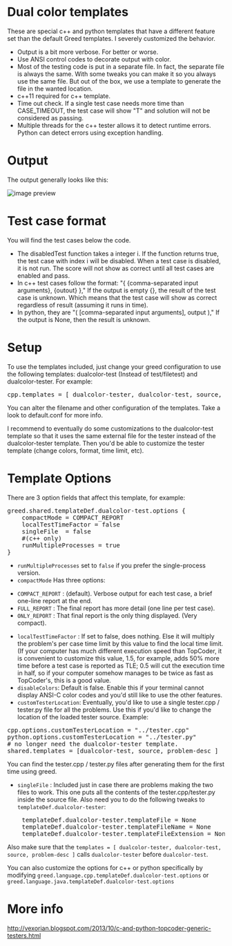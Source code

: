 Dual color templates
====================
These are special c++ and python templates that have a different feature set than the default Greed templates. I severely customized the behavior.
* Output is a bit more verbose. For better or worse.
* Use ANSI control codes to decorate output with color.
* Most of the testing code is put in a separate file. In fact, the separate file is always the same. With some tweaks you can make it so you always use the same file. But out of the box, we use a template to generate the file in the wanted location.
* c++11 required for c++ template.
* Time out check. If a single test case needs more time than CASE_TIMEOUT, the test case will show "T" and solution will not be considered as passing.
* Multiple threads for the c++ tester allows it to detect runtime errors. Python can detect errors using exception handling.

Output
======
The output generally looks like this:

![image preview](https://dl.dropboxusercontent.com/u/95690732/greed/dualcolor.png)

Test case format
================
You will find the test cases below the code.
* The disabledTest function takes a integer i. If the function returns true, the test case with index i will be disabled. When a test case is disabled, it is not run. The score will not show as correct until all test cases are enabled and pass.
* In c++ test cases follow the format: "{ {comma-separated input arguments}, {outout} }," If the output is empty {}, the result of the test case is unknown. Which means that the test case will show as correct regardless of result (assuming it runs in time).
* In python, they are "( [comma-separated input arguments], output )," If the output is None, then the result is unknown.

Setup
=====
To use the templates included, just change your greed configuration to use the following templates: dualcolor-test (Instead of test/filetest) and dualcolor-tester. For example:
<pre>
cpp.templates = [ dualcolor-tester, dualcolor-test, source, problem-desc ]
</pre>

You can alter the filename and other configuration of the templates. Take a look to default.conf for more info.

I recommend to eventually do some customizations to the dualcolor-test template so that it uses the same external file for the tester instead of the dualcolor-tester template. Then you'd be able to customize the tester template (change colors, format, time limit, etc).

Template Options
================
There are 3 option fields that affect this template, for example:
<pre>
greed.shared.templateDef.dualcolor-test.options {
    compactMode = COMPACT_REPORT
    localTestTimeFactor = false
    singleFile  = false
    #(c++ only)
    runMultipleProcesses = true
}
</pre>

* `runMultipleProcesses` set to `false` if you prefer the single-process version.
* `compactMode` Has three options: 
 + `COMPACT_REPORT` : (default). Verbose output for each test case, a brief one-line report at the end.
 + `FULL_REPORT`    : The final report has more detail (one line per test case).
 + `ONLY_REPORT`    : That final report is the only thing displayed. (Very compact).
* `localTestTimeFactor` : If set to false, does nothing. Else it will multiply the problem's per case time limit by this value to find the local time limit. (If your computer has much different execution speed than TopCoder, it is convenient to customize this  value, 1.5, for example, adds 50% more time before a test case is reported as TLE; 0.5 will cut the execution time in half, so if your computer somehow manages to be twice as fast as TopCoder's, this is a good value.
* `disableColors`: Default is false. Enable this if your terminal cannot display ANSI-C color codes and you'd still like to use the other features.
* `customTesterLocation`: Eventually, you'd like to use a single tester.cpp / tester.py file for all the problems. Use this if you'd like to change the location of the loaded tester source.
Example:
<pre>
cpp.options.customTesterLocation = "../tester.cpp"
python.options.customTesterLocation = "../tester.py"
# no longer need the dualcolor-tester template.
shared.templates = [dualcolor-test, source, problem-desc ]
</pre>
You can find the tester.cpp / tester.py files after generating them for the first time using greed.
* `singleFile` : Included just in case there are problems making the two files to work. This one puts all the contents of the tester.cpp/tester.py inside the source file. Also need you to do the following tweaks to `templateDef.dualcolor-tester`:
<pre>
    templateDef.dualcolor-tester.templateFile = None
    templateDef.dualcolor-tester.templateFileName = None
    templateDef.dualcolor-tester.templateFileExtension = None
</pre>
Also make sure that the `templates = [ dualcolor-tester, dualcolor-test, source, problem-desc ]` calls `dualcolor-tester` before `dualcolor-test`.

You can also customize the options for c++ or python specifically by modifying `greed.language.cpp.templateDef.dualcolor-test.options` or `greed.language.java.templateDef.dualcolor-test.options`

More info
=========
http://vexorian.blogspot.com/2013/10/c-and-python-topcoder-generic-testers.html
